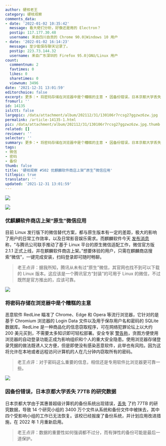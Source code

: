 ```yaml
---
author: 硬核老王
category: 硬核观察
comments_data:
- date: '2022-01-02 10:35:42'
  message: 看大佬们分析，好像还是用的 Electron？
  postip: 117.177.30.48
  username: 来自四川自贡的 Chrome 90.0|Windows 10 用户
- date: '2022-01-02 16:14:23'
  message: 至少能保存聊天记录了。
  postip: 223.73.144.32
  username: 来自广东深圳的 Firefox 95.0|GNU/Linux 用户
count:
  commentnum: 2
  favtimes: 0
  likes: 0
  sharetimes: 0
  viewnum: 3496
date: '2021-12-31 13:01:59'
editorchoice: false
excerpt: 更多：• 将密码存储在浏览器中是个糟糕的主意 • 因备份错误，日本京都大学丢失 77TB 的研究数据
fromurl: ''
id: 14135
islctt: false
largepic: /data/attachment/album/202112/31/130106r7rcsg27ggzwz6zw.jpg
permalink: /article-14135-1.html
pic: /data/attachment/album/202112/31/130106r7rcsg27ggzwz6zw.jpg.thumb.jpg
related: []
reviewer: ''
selector: ''
summary: 更多：• 将密码存储在浏览器中是个糟糕的主意 • 因备份错误，日本京都大学丢失 77TB 的研究数据
tags:
- 微信
- 密码
- 备份
thumb: false
title: '硬核观察 #502 优麒麟软件商店上架“原生”微信应用'
titlepic: true
translator: ''
updated: '2021-12-31 13:01:59'
---
```


![](/data/attachment/album/202112/31/130106r7rcsg27ggzwz6zw.jpg)


![](/data/attachment/album/202112/31/130115s3174sbb329b18aa.jpg)


### 优麒麟软件商店上架“原生”微信应用


目前 Linux 发行版下的微信替代方案，都与原生版本有一定的差距，极大的影响了用户的日常工作效率，以及日常影音娱乐需求。而麒麟软件今天 [发布消息](https://www.ukylin.com/news/1728-cn.html) 称，“与腾讯公司联手推动了基于 Linux 平台的原生微信适配工作，微信官方版 2.1.1 正式上线，并在麒麟软件商店上架。”想要体验的用户，只需在麒麟商店搜索“微信”，一键完成安装，扫码登录即可随时畅聊。



> 
> 老王点评：据我所知，腾讯从未有过“原生”微信，其官网也找不到可以下载的 Linux 版本。这应该是一个腾讯官方“封装”的可用于 Linux 的微信，不过既然是官方推出的，应该可靠。
> 
> 
> 


![](/data/attachment/album/202112/31/130126q2rnptcdrcoko7ao.jpg)


### 将密码存储在浏览器中是个糟糕的主意


恶意软件 RedLine 瞄准了 Chrome、Edge 和 Opera 等流行浏览器，它针对的是基于 Chromium 浏览器的 Login Data 文件以及用于保存用户名和密码的 SQLite 数据库。RedLine 是一种商品化的信息窃取程序，可在网络犯罪论坛上以大约 200 美元买到，不需要太多知识即可轻松部署。安全专家 [警告称](https://asec.ahnlab.com/en/29885/)，贪图方便使用浏览器的自动登录功能正成为影响组织和个人的重大安全隐患。使用浏览器存储登录凭据的做法既诱人又方便，但是即使没有感染恶意软件，此举也有风险。因为这将允许在本地或者远程访问计算机的人在几分钟内窃取所有的密码。



> 
> 老王点评：对于密码这么重要的信息，相信还是专用软件比浏览器更可靠一些。
> 
> 
> 


![](/data/attachment/album/202112/31/130145yisecaj96769o379.jpg)


### 因备份错误，日本京都大学丢失 77TB 的研究数据


日本京都大学由于其惠普超级计算机的备份系统出现错误，[丢失](http://www.iimc.kyoto-u.ac.jp/ja/whatsnew/trouble/detail/211216056978.html) 了约 77TB 的研究数据，导致 14 个研究小组的 3400 万个文件从系统和备份文件中被抹去，其中四个受影响小组的工作已无法恢复。该校已经报废了备份系统，并计划应用改进措施，在 2022 年 1 月重新启用。



> 
> 老王点评：数据的重要性如何强调都不过分，而有弹性的备份可能是最后一道保护。
> 
> 
>